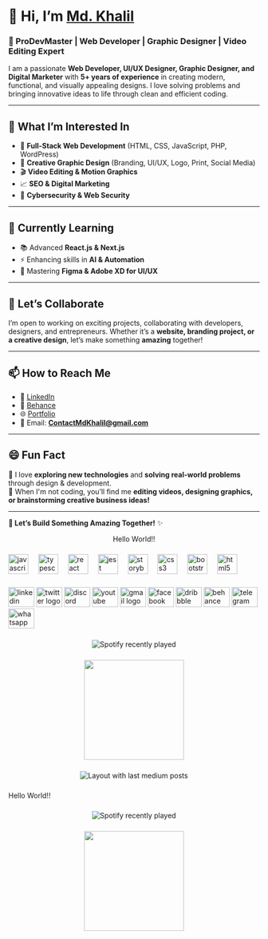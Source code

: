 # 👋 Hi, I’m [Md. Khalil ](https://www.linkedin.com/in/mdkhalilofficial)  
### 🚀 ProDevMaster | Web Developer | Graphic Designer | Video Editing Expert  

I am a passionate **Web Developer, UI/UX Designer, Graphic Designer, and Digital Marketer** with **5+ years of experience** in creating modern, functional, and visually appealing designs. I love solving problems and bringing innovative ideas to life through clean and efficient coding.

---

## 👀 What I’m Interested In  
- 🚀 **Full-Stack Web Development** (HTML, CSS, JavaScript, PHP, WordPress)  
- 🎨 **Creative Graphic Design** (Branding, UI/UX, Logo, Print, Social Media)  
- 🎬 **Video Editing & Motion Graphics**  
- 📈 **SEO & Digital Marketing**  
- 🔐 **Cybersecurity & Web Security**  

---

## 🌱 Currently Learning  
- 📚 Advanced **React.js & Next.js**  
- ⚡ Enhancing skills in **AI & Automation**  
- 🎨 Mastering **Figma & Adobe XD for UI/UX**  

---

## 💼 Let’s Collaborate  
I’m open to working on exciting projects, collaborating with developers, designers, and entrepreneurs. Whether it’s a **website, branding project, or a creative design**, let’s make something **amazing** together!  

---

## 📫 How to Reach Me  
- 🔗 [LinkedIn](https://www.linkedin.com/in/mdkhalilofficial)  
- 🎨 [Behance](https://www.behance.net/ChoiceStock)  
- 🌐 [Portfolio](https://piximagency.com)  
- 📧 Email: **ContactMdKhalil@gmail.com**  

---

## 😄 Fun Fact  
🔹 I love **exploring new technologies** and **solving real-world problems** through design & development.  
🔹 When I'm not coding, you’ll find me **editing videos, designing graphics, or brainstorming creative business ideas!**  

---

**🚀 Let’s Build Something Amazing Together!** ✨  
<p align="center">Hello World!!</p>

###

<div align="left">
  <img src="https://cdn.jsdelivr.net/gh/devicons/devicon/icons/javascript/javascript-original.svg" height="40" alt="javascript logo"  />
  <img width="12" />
  <img src="https://cdn.jsdelivr.net/gh/devicons/devicon/icons/typescript/typescript-original.svg" height="40" alt="typescript logo"  />
  <img width="12" />
  <img src="https://cdn.jsdelivr.net/gh/devicons/devicon/icons/react/react-original.svg" height="40" alt="react logo"  />
  <img width="12" />
  <img src="https://cdn.jsdelivr.net/gh/devicons/devicon/icons/jest/jest-plain.svg" height="40" alt="jest logo"  />
  <img width="12" />
  <img src="https://cdn.jsdelivr.net/gh/devicons/devicon/icons/storybook/storybook-original.svg" height="40" alt="storybook logo"  />
  <img width="12" />
  <img src="https://cdn.jsdelivr.net/gh/devicons/devicon/icons/css3/css3-original.svg" height="40" alt="css3 logo"  />
  <img width="12" />
  <img src="https://cdn.jsdelivr.net/gh/devicons/devicon/icons/bootstrap/bootstrap-original.svg" height="40" alt="bootstrap logo"  />
  <img width="12" />
  <img src="https://cdn.jsdelivr.net/gh/devicons/devicon/icons/html5/html5-original.svg" height="40" alt="html5 logo"  />
</div>

###

<div align="left">
  <img src="https://raw.githubusercontent.com/maurodesouza/profile-readme-generator/master/src/assets/icons/social/linkedin/default.svg" width="52" height="40" alt="linkedin logo"  />
  <img src="https://raw.githubusercontent.com/maurodesouza/profile-readme-generator/master/src/assets/icons/social/twitter/default.svg" width="52" height="40" alt="twitter logo"  />
  <img src="https://raw.githubusercontent.com/maurodesouza/profile-readme-generator/master/src/assets/icons/social/discord/default.svg" width="52" height="40" alt="discord logo"  />
  <img src="https://raw.githubusercontent.com/maurodesouza/profile-readme-generator/master/src/assets/icons/social/youtube/default.svg" width="52" height="40" alt="youtube logo"  />
  <img src="https://raw.githubusercontent.com/maurodesouza/profile-readme-generator/master/src/assets/icons/social/gmail/default.svg" width="52" height="40" alt="gmail logo"  />
  <img src="https://raw.githubusercontent.com/maurodesouza/profile-readme-generator/master/src/assets/icons/social/facebook/default.svg" width="52" height="40" alt="facebook logo"  />
  <img src="https://raw.githubusercontent.com/maurodesouza/profile-readme-generator/master/src/assets/icons/social/dribbble/default.svg" width="52" height="40" alt="dribbble logo"  />
  <img src="https://raw.githubusercontent.com/maurodesouza/profile-readme-generator/master/src/assets/icons/social/behance/default.svg" width="52" height="40" alt="behance logo"  />
  <img src="https://raw.githubusercontent.com/maurodesouza/profile-readme-generator/master/src/assets/icons/social/telegram/default.svg" width="52" height="40" alt="telegram logo"  />
  <img src="https://raw.githubusercontent.com/maurodesouza/profile-readme-generator/master/src/assets/icons/social/whatsapp/default.svg" width="52" height="40" alt="whatsapp logo"  />
</div>

###

<div align="center">
  <img src="https://spotify-recently-played-readme.vercel.app/api?count=5" alt="Spotify recently played"  />
</div>

###

<div align="center">
  <img height="200" src="https://i.imgflip.com/65efzo.gif"  />
</div>

###

<div align="center">
  <img src="https://github-read-medium-git-main.pahlevikun.vercel.app/latest?limit=4" alt="Layout with last medium posts"  />
</div>

###

<p align="left">Hello World!!</p>

###

<div align="center">
  <img src="https://spotify-recently-played-readme.vercel.app/api?count=5" alt="Spotify recently played"  />
</div>

###

<div align="center">
  <img height="200" src="https://i.imgflip.com/65efzo.gif"  />
</div>

###
